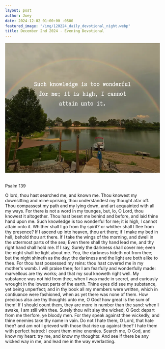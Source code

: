 ```yaml
---
layout: post
author: Joey
date: 2024-12-02 01:00:00 -0500
featured_image: "/img/120224_daily_devotional_night.webp"
title: December 2nd 2024 - Evening Devotional
---
```


[![December 2nd 2024 - Evening Devotional](/img/120224_daily_devotional_night.webp)](/img/120224_daily_devotional_night.webp)

<!-- verse -->
<br>
Psalm 139

O lord, thou hast searched me, and known me. Thou knowest my downsitting and mine uprising, thou understandest my thought afar off. Thou compassest my path and my lying down, and art acquainted with all my ways. For there is not a word in my tounges, but, lo, O Lord, thou knowest it altogether. Thou hast beset me behind and before, and laid thine hand upon me. Such knowledge is too wonderful for me; it is high, I cannot attain onto it. Whither shall I go from thy spirit? or whither shall I flee from thy presence? If I ascend up into heaven, thou art there; if I make my bed in hell, behold thou art there. If I take the wings of the morning, and dwell in the uttermost parts of the sea; Even there shall thy hand lead me, and thy right hand shall hold me. If I say, Surely the darkness shall cover me; even the night shall be light about me. Yea, the darkness hideth not from thee; but the night shineth as the day: the darkness and the light are both alike to thee. For thou hast possessed my reins: thou hast covered me in my mother's womb. I will praise thee; for I am fearfully and wonderfully made: marvellous are thy works; and that my soul knoweth right well. My substance was not hid from thee, when I was made in secret, and curiously wrought in the lowest parts of the earth. Thine eyes did see my substance, yet being unperfect; and in thy book all my members were written, which in contiuance were fashioned, when as yet there was none of them. How precious also are thy thoughts unto me, O God! how great is the sum of them! If I should count them, they are more in number than the sand: when I awake, I am still with thee. Surely thou wilt slay the wicked, O God: depart from me therfore, ye bloody men. For they speak against thee wickedly, and thine enemies take thy name in vain. Do not I hate them, O Lord, that hate thee? and am not I grieved with those that rise up against thee? I hate them with perfect hatred: I count them mine enemies. Search me, O God, and know my heart: try me, and know my thoughts: And see if there be any wicked way in me, and lead me in the way everlasting.

<!-- ad / promo -->
<!-- <hr> 

Please consider purchasing a mug to support the page by clicking the image below, thank you!

[![June 19th 2024 - Evening Devotional - Mug](/img/mugs/061124_morning_mug.webp)](https://www.joeybrinkman.com/shop) -->
